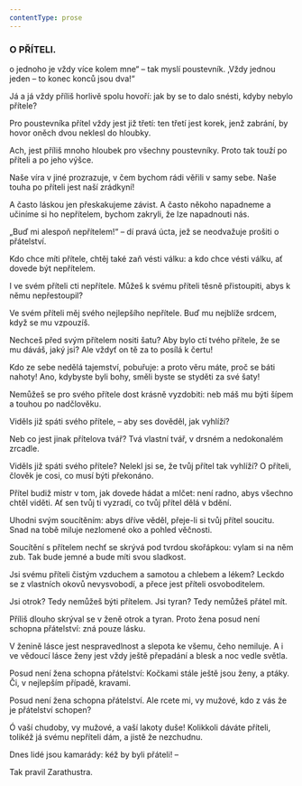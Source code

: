 ```yaml
---
contentType: prose
---
```


<section>

### O PŘÍTELI.

o jednoho je vždy více kolem mne“ – tak myslí poustevník. ‚Vždy jednou jeden – to konec konců jsou dva!“ 

Já a já vždy příliš horlivě spolu hovoří: jak by se to dalo snésti, kdyby nebylo přítele? 

Pro poustevníka přítel vždy jest již třetí: ten třetí jest korek, jenž zabrání, by hovor oněch dvou neklesl do hloubky. 

Ach, jest příliš mnoho hloubek pro všechny poustevníky. Proto tak touží po příteli a po jeho výšce. 

Naše víra v jiné prozrazuje, v čem bychom rádi věřili v samy sebe. Naše touha po příteli jest naší zrádkyní! 

A často láskou jen přeskakujeme závist. A často někoho napadneme a učiníme si ho nepřítelem, bychom zakryli, že lze napadnouti nás.

„Buď mi alespoň nepřítelem!“ – dí pravá úcta, jež se neodvažuje prošiti o přátelství.

Kdo chce míti přítele, chtěj také zaň vésti válku: a kdo chce vésti válku, ať dovede být nepřítelem.

I ve svém příteli cti nepřítele. Můžeš k svému příteli těsně přistoupiti, abys k němu nepřestoupil? 

Ve svém příteli měj svého nejlepšího nepřítele. Buď mu nejblíže srdcem, když se mu vzpouzíš.

Nechceš před svým přítelem nositi šatu? Aby bylo ctí tvého přítele, že se mu dáváš, jaký jsi? Ale vždyť on tě za to posílá k čertu!

Kdo ze sebe nedělá tajemství, pobuřuje: a proto věru máte, proč se báti nahoty! Ano, kdybyste byli bohy, směli byste se styděti za své šaty!

Nemůžeš se pro svého přítele dost krásně vyzdobiti: neb máš mu býti šípem a touhou po nadčlověku.

Viděls již spáti svého přítele, – aby ses dověděl, jak vyhlíží? 

Neb co jest jinak přítelova tvář? Tvá vlastní tvář, v drsném a nedokonalém zrcadle. 

Viděls již spáti svého přítele? Nelekl jsi se, že tvůj přítel tak vyhlíží? O příteli, člověk je cosi, co musí býti překonáno.

Přítel budiž mistr v tom, jak dovede hádat a mlčet: není radno, abys všechno chtěl viděti. Ať sen tvůj ti vyzradí, co tvůj přítel dělá v bdění.

Uhodni svým soucítěním: abys dříve věděl, přeje-li si tvůj přítel soucitu. Snad na tobě miluje nezlomené oko a pohled věčnosti.

Soucítění s přítelem nechť se skrývá pod tvrdou skořápkou: vylam si na něm zub. Tak bude jemné a bude míti svou sladkost.

Jsi svému příteli čistým vzduchem a samotou a chlebem a lékem? Leckdo se z vlastních okovů nevysvobodí, a přece jest příteli osvoboditelem.

Jsi otrok? Tedy nemůžeš býti přítelem. Jsi tyran? Tedy nemůžeš přátel mít.

Příliš dlouho skrýval se v ženě otrok a tyran. Proto žena posud není schopna přátelství: zná pouze lásku.

V ženině lásce jest nespravedlnost a slepota ke všemu, čeho nemiluje. A i ve vědoucí lásce ženy jest vždy ještě přepadání a blesk a noc vedle světla.

Posud není žena schopna přátelství: Kočkami stále ještě jsou ženy, a ptáky. Či, v nejlepším případě, kravami.

Posud není žena schopna přátelství. Ale rcete mi, vy mužové, kdo z vás že je přátelství schopen?

Ó vaší chudoby, vy mužové, a vaší lakoty duše! Kolikkoli dáváte příteli, tolikéž já svému nepříteli dám, a jistě že nezchudnu.

Dnes lidé jsou kamarády: kéž by byli přáteli! – 

</section>

<section>

Tak pravil Zarathustra.

</section>

